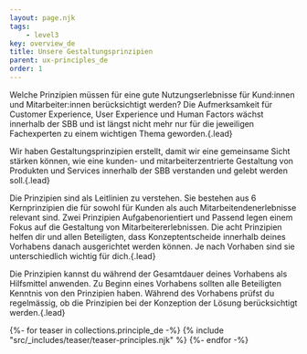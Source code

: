 ```yaml
---
layout: page.njk
tags: 
    - level3
key: overview_de
title: Unsere Gestaltungsprinzipien
parent: ux-principles_de
order: 1
---
```


Welche Prinzipien müssen für eine gute Nutzungserlebnisse für Kund:innen und Mitarbeiter:innen berücksichtigt werden? Die Aufmerksamkeit für Customer Experience, User Experience und Human Factors wächst innerhalb der SBB und ist längst nicht mehr nur für die jeweiligen Fachexperten zu einem wichtigen Thema geworden.{.lead}

Wir haben Gestaltungsprinzipien erstellt, damit wir eine gemeinsame Sicht stärken können, wie eine kunden- und mitarbeiterzentrierte Gestaltung von Produkten und Services innerhalb der SBB verstanden und gelebt werden soll.{.lead}

Die Prinzipien sind als Leitlinien zu verstehen. Sie bestehen aus 6 Kernprinzipien die für sowohl für Kunden als auch Mitarbeitendenerlebnisse relevant sind. Zwei Prinzipien Aufgabenorientiert und Passend legen einem Fokus auf die Gestaltung von Mitarbeitererlebnissen. Die acht Prinzipien helfen dir und allen Beteiligten, dass Konzeptentscheide innerhalb deines Vorhabens danach ausgerichtet werden können. Je nach Vorhaben sind sie unterschiedlich wichtig für dich.{.lead}

Die Prinzipien kannst du während der Gesamtdauer deines Vorhabens als Hilfsmittel anwenden. Zu Beginn eines Vorhabens sollten alle Beteiligten Kenntnis von den Prinzipien haben. Während des Vorhabens prüfst du regelmässig, ob die Prinzipien bei der Konzeption der Lösung berücksichtigt werden.{.lead}


<div class="teasers principles">
  {%- for teaser in collections.principle_de -%}
    {% include "src/_includes/teaser/teaser-principles.njk" %}
  {%- endfor -%}
</div>
